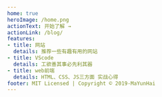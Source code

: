 ```yaml
---
home: true
heroImage: /home.png
actionText: 开始了解 →
actionLink: /blog/
features:
- title: 网站
  details: 推荐一些有趣有用的网站
- title: VScode
  details: 工欲善其事必先利其器
- title: web前端
  details: HTML、CSS、JS三方面 实战心得
footer: MIT Licensed | Copyright © 2019-MaYunHai
---
```

